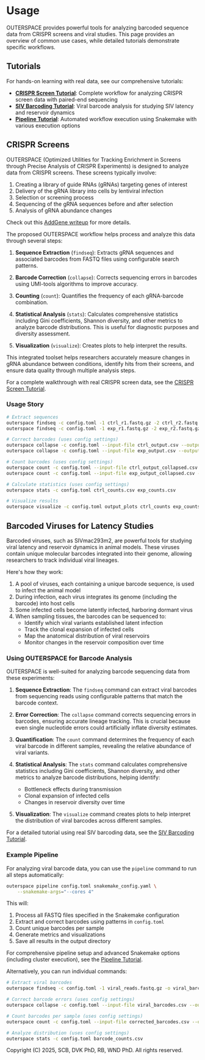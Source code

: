 # Usage

OUTERSPACE provides powerful tools for analyzing barcoded sequence data from CRISPR screens and viral studies. This page provides an overview of common use cases, while detailed tutorials demonstrate specific workflows.

## Tutorials

For hands-on learning with real data, see our comprehensive tutorials:

- **[CRISPR Screen Tutorial](tutorials/crispr-screen/README.md)**: Complete workflow for analyzing CRISPR screen data with paired-end sequencing
- **[SIV Barcoding Tutorial](tutorials/siv-barcoding/README.md)**: Viral barcode analysis for studying SIV latency and reservoir dynamics  
- **[Pipeline Tutorial](tutorials/pipeline/README.md)**: Automated workflow execution using Snakemake with various execution options

## CRISPR Screens

OUTERSPACE (Optimized Utilities for Tracking Enrichment in Screens through Precise Analysis of CRISPR Experiments) is designed to analyze data from CRISPR screens. These screens typically involve:

1. Creating a library of guide RNAs (gRNAs) targeting genes of interest
2. Delivery of the gRNA library into cells by lentiviral infection
3. Selection or screening process
4. Sequencing of the gRNA sequences before and after selection
5. Analysis of gRNA abundance changes

Check out this [AddGene writeup](https://www.addgene.org/guides/pooled-libraries/) for more details.

The proposed OUTERSPACE workflow helps process and analyze this data through several steps:

1. **Sequence Extraction** (`findseq`): Extracts gRNA sequences and associated barcodes from FASTQ files using configurable search patterns.

2. **Barcode Correction** (`collapse`): Corrects sequencing errors in barcodes using UMI-tools algorithms to improve accuracy.

3. **Counting** (`count`): Quantifies the frequency of each gRNA-barcode combination.

4. **Statistical Analysis** (`stats`): Calculates comprehensive statistics including Gini coefficients, Shannon diversity, and other metrics to analyze barcode distributions. This is useful for diagnostic purposes and diversity assessment.

5. **Visualization** (`visualize`): Creates plots to help interpret the results.

This integrated toolset helps researchers accurately measure changes in gRNA abundance between conditions, identify hits from their screens, and ensure data quality through multiple analysis steps.

For a complete walkthrough with real CRISPR screen data, see the [CRISPR Screen Tutorial](tutorials/crispr-screen/README.md).

### Usage Story

```bash
# Extract sequences
outerspace findseq -c config.toml -1 ctrl_r1.fastq.gz -2 ctrl_r2.fastq.gz -o ctrl_output.csv
outerspace findseq -c config.toml -1 exp_r1.fastq.gz -2 exp_r2.fastq.gz -o exp_output.csv

# Correct barcodes (uses config settings)
outerspace collapse -c config.toml --input-file ctrl_output.csv --output-file ctrl_output_collapsed.csv
outerspace collapse -c config.toml --input-file exp_output.csv --output-file exp_output_collapsed.csv

# Count barcodes (uses config settings)
outerspace count -c config.toml --input-file ctrl_output_collapsed.csv --output-file ctrl_counts.csv
outerspace count -c config.toml --input-file exp_output_collapsed.csv --output-file exp_counts.csv

# Calculate statistics (uses config settings)
outerspace stats -c config.toml ctrl_counts.csv exp_counts.csv

# Visualize results
outerspace visualize -c config.toml output_plots ctrl_counts exp_counts
```

## Barcoded Viruses for Latency Studies

Barcoded viruses, such as SIVmac293m2, are powerful tools for studying viral latency and reservoir dynamics in animal models.
These viruses contain unique molecular barcodes integrated into their genome, allowing researchers to track individual viral lineages.

Here's how they work:

1. A pool of viruses, each containing a unique barcode sequence, is used to infect the animal model
2. During infection, each virus integrates its genome (including the barcode) into host cells
3. Some infected cells become latently infected, harboring dormant virus
4. When sampling tissues, the barcodes can be sequenced to:
   - Identify which viral variants established latent infection
   - Track the clonal expansion of infected cells
   - Map the anatomical distribution of viral reservoirs
   - Monitor changes in the reservoir composition over time

### Using OUTERSPACE for Barcode Analysis

OUTERSPACE is well-suited for analyzing barcode sequencing data from these experiments:

1. **Sequence Extraction**: The `findseq` command can extract viral barcodes from sequencing reads using configurable patterns that match the barcode context.

2. **Error Correction**: The `collapse` command corrects sequencing errors in barcodes, ensuring accurate lineage tracking. This is crucial because even single nucleotide errors could artificially inflate diversity estimates.

3. **Quantification**: The `count` command determines the frequency of each viral barcode in different samples, revealing the relative abundance of viral variants.

4. **Statistical Analysis**: The `stats` command calculates comprehensive statistics including Gini coefficients, Shannon diversity, and other metrics to analyze barcode distributions, helping identify:
   - Bottleneck effects during transmission
   - Clonal expansion of infected cells
   - Changes in reservoir diversity over time

5. **Visualization**: The `visualize` command creates plots to help interpret the distribution of viral barcodes across different samples.

For a detailed tutorial using real SIV barcoding data, see the [SIV Barcoding Tutorial](tutorials/siv-barcoding/README.md).

### Example Pipeline

For analyzing viral barcode data, you can use the `pipeline` command to run all steps automatically:

```bash
outerspace pipeline config.toml snakemake_config.yaml \
    --snakemake-args="--cores 4"
```

This will:
1. Process all FASTQ files specified in the Snakemake configuration
2. Extract and correct barcodes using patterns in `config.toml`
3. Count unique barcodes per sample
4. Generate metrics and visualizations
5. Save all results in the output directory

For comprehensive pipeline setup and advanced Snakemake options (including cluster execution), see the [Pipeline Tutorial](tutorials/pipeline/README.md).

Alternatively, you can run individual commands:

```bash
# Extract viral barcodes
outerspace findseq -c config.toml -1 viral_reads.fastq.gz -o viral_barcodes.csv

# Correct barcode errors (uses config settings)
outerspace collapse -c config.toml --input-file viral_barcodes.csv --output-file corrected_barcodes.csv

# Count barcodes per sample (uses config settings)
outerspace count -c config.toml --input-file corrected_barcodes.csv --output-file barcode_counts.csv

# Analyze distribution (uses config settings)
outerspace stats -c config.toml barcode_counts.csv
```

Copyright (C) 2025, SCB, DVK PhD, RB, WND PhD. All rights reserved.
